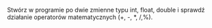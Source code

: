 Stwórz w programie po dwie zmienne typu int, float, double i sprawdź działanie operatorów matematycznych (+, -, *, /,%).
